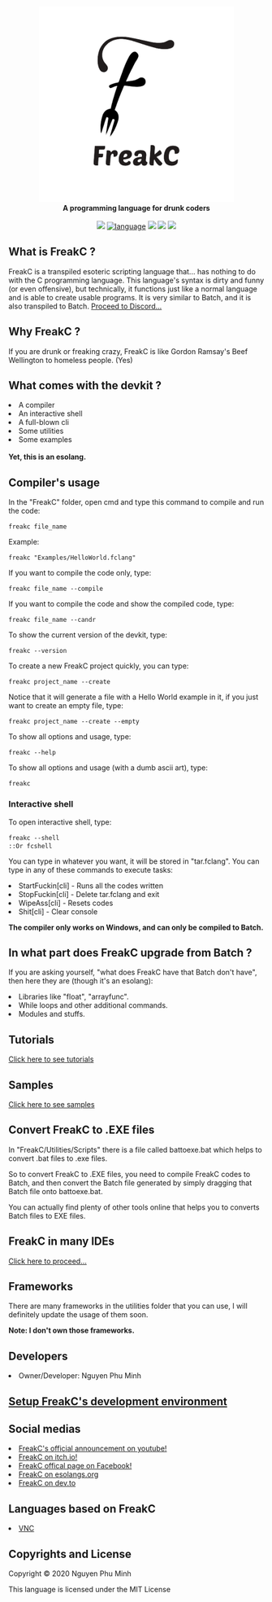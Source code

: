 <div align="center">
  <img src="Resources/Branding/logo.png" />
  <br/>
  <b>A programming language for drunk coders</b>
  <br/>
  <br/>
  <a href="https://github.com/FreakC-Foundation/FreakC/blob/master/LICENSE.md"><img src="https://img.shields.io/badge/license-MIT-blue.svg"/></a>
  <a href="https://github.com/FreakC-Foundation/FreakC/search?l=batchfile"><img alt="language" src="https://img.shields.io/badge/language-Batchfile-purple.svg"></a>
  <a href="#"><img src="https://img.shields.io/github/downloads/FreakC-Foundation/FreakC/total.svg"/></a>
  <a href="https://github.com/FreakC-Foundation/FreakC/blob/master/.github/CONTRIBUTING.md"><img src="https://img.shields.io/badge/PRs-welcome-brightgreen.svg"></a>
  <a href="https://discord.gg/KK4SbRSYMd"><img src="https://img.shields.io/discord/810892591180546068.svg"/></a>
</div>

## What is FreakC ?
FreakC is a transpiled esoteric scripting language that... has nothing to do with the C programming language. This language's syntax is dirty and funny (or even offensive), but technically, it functions just like a normal language and is able to create usable programs. It is very similar to Batch, and it is also transpiled to Batch.
<a href="https://discord.gg/KK4SbRSYMd">Proceed to Discord...</a>

## Why FreakC ?
If you are drunk or freaking crazy, FreakC is like Gordon Ramsay's Beef Wellington to homeless people. (Yes)

## What comes with the devkit ?
<li>A compiler</li>
<li>An interactive shell</li>
<li>A full-blown cli</li>
<li>Some utilities</li>
<li>Some examples</li>

<br/>
<b>Yet, this is an esolang.</b>

## Compiler's usage
In the "FreakC" folder, open cmd and type this command to compile and run the code:

    freakc file_name
    
Example:
    
    freakc "Examples/HelloWorld.fclang"
 
If you want to compile the code only, type:

    freakc file_name --compile
    
If you want to compile the code and show the compiled code, type:

    freakc file_name --candr
    
To show the current version of the devkit, type:

    freakc --version

To create a new FreakC project quickly, you can type:

    freakc project_name --create

Notice that it will generate a file with a Hello World example in it, if you just want to create an empty file, type:

    freakc project_name --create --empty 
    
To show all options and usage, type:

    freakc --help
    
To show all options and usage (with a dumb ascii art), type:

    freakc
    
### Interactive shell
To open interactive shell, type:

    freakc --shell
    ::Or fcshell
    
You can type in whatever you want, it will be stored in "tar.fclang". You can type in any of these commands to execute tasks:

<li>StartFuckin[cli] - Runs all the codes written</li>
<li>StopFuckin[cli] - Delete tar.fclang and exit</li>
<li>WipeAss[cli] - Resets codes</li>
<li>Shit[cli] - Clear console</li>

<b>The compiler only works on Windows, and can only be compiled to Batch.</b>

## In what part does FreakC upgrade from Batch ?
If you are asking yourself, "what does FreakC have that Batch don't have", then here they are (though it's an esolang):
<li>Libraries like "float", "arrayfunc".</li>
<li>While loops and other additional commands.</li>
<li>Modules and stuffs.</li>


## Tutorials 
<a href=https://github.com/nguyenphuminh/FreakC/blob/master/TUTORIAL.md>Click here to see tutorials</a>

## Samples
<a href=https://github.com/nguyenphuminh/FreakC/tree/master/Examples>Click here to see samples</a>

## Convert FreakC to .EXE files
In "FreakC/Utilities/Scripts" there is a file called battoexe.bat which helps to convert .bat files to .exe files.

So to convert FreakC to .EXE files, you need to compile FreakC codes to Batch, and then convert the Batch file generated by simply dragging that Batch file onto battoexe.bat.

You can actually find plenty of other tools online that helps you to converts Batch files to EXE files.

## FreakC in many IDEs
<a href="IDE.md">Click here to proceed...</a>

## Frameworks
There are many frameworks in the utilities folder that you can use, I will definitely update the usage of them soon.

<b>Note: I don't own those frameworks.</b>

## Developers
<li>Owner/Developer: Nguyen Phu Minh</li>

## [Setup FreakC's development environment](https://youtu.be/l_3sFSArQWg)

## Social medias
<li><a href="https://youtu.be/0Pbah29aI4s">FreakC's official announcement on youtube!</a></li>
<li><a href="https://npmgames.itch.io/freakc">FreakC on itch.io!</a></li>
<li><a href="https://www.facebook.com/FreakC-Programming-Language-111425377421861">FreakC offical page on Facebook!</a></li>
<li><a href="https://esolangs.org/wiki/FreakC">FreakC on esolangs.org</a></li>
<li><a href="https://dev.to/freakcdev297/freakc-the-esolang-that-can-do-stuffs-3f9c">FreakC on dev.to</a></li>

## Languages based on FreakC
<li><a href="https://github.com/nguyenphuminh/VNC">VNC</a></li>

## Copyrights and License
Copyright © 2020 Nguyen Phu Minh

This language is licensed under the MIT License
